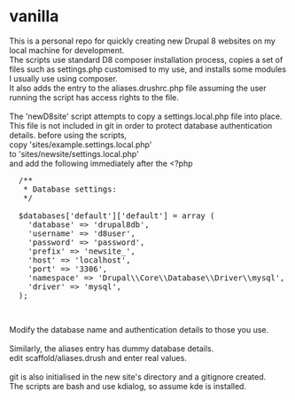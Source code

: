 # vanilla
This is a personal repo for quickly creating new Drupal 8 websites on my local machine for development.<br>
The scripts use standard D8 composer installation process,
copies a set of files such as settings.php customised to my use,
and installs some modules I usually use using composer.<br>
It also adds the entry to the aliases.drushrc.php file assuming the user running
the script has access rights to the file.<br>
<br>
The 'newD8site' script attempts to copy a settings.local.php file into place. This
file is not included in git in order to protect database authentication details.
before using the scripts,<br>
 copy  'sites/example.settings.local.php' <br>
 to    'sites/newsite/settings.local.php' <br>
 and add the following immediately after the <?php<br>
<pre>  /**
   * Database settings:
   */
  
  $databases['default']['default'] = array (
    'database' => 'drupal8db',
    'username' => 'd8user',
    'password' => 'password',
    'prefix' => 'newsite_',
    'host' => 'localhost',
    'port' => '3306',
    'namespace' => 'Drupal\\Core\\Database\\Driver\\mysql',
    'driver' => 'mysql',
  );</pre><br>
 Modify the database name and authentication details to those you use.<br>
<br>
Similarly, the aliases entry has dummy database details.<br>
 edit scaffold/aliases.drush and enter real values.<br>
<br>
git is also initialised in the new site's directory and a gitignore created.<br>
The scripts are bash and use kdialog, so assume kde is installed.
